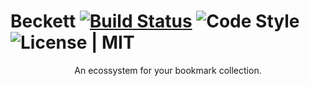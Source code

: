# Beckett [![Build Status](https://travis-ci.org/eowfenth/beckett.svg?branch=master)](https://travis-ci.org/eowfenth/beckett) ![Code Style](https://img.shields.io/badge/code%20style-airbnb-green.svg) ![License | MIT](https://img.shields.io/badge/license-MIT-blue.svg)

<div align="center">An ecossystem for your bookmark collection.</div>
